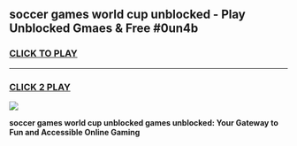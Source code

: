 
## soccer games world cup unblocked - Play Unblocked Gmaes & Free #0un4b
<h3>
<a href="https://news.freeplayer.one?title=soccer_games_world_cup_unblocked&ref=03M">CLICK TO PLAY</a></h3>
<hr>

<h3>
<a href="https://news.freeplayer.one?title=soccer_games_world_cup_unblocked&ref=03M">CLICK 2 PLAY</a>
  
</h3>

<a href="https://news.freeplayer.one?title=soccer_games_world_cup_unblocked&ref=03M"><img src="https://clearcache.store/games.png"></a>


**soccer games world cup unblocked games unblocked: Your Gateway to Fun and Accessible Online Gaming**
